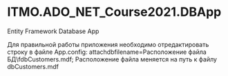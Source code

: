 # ITMO.ADO_NET_Course2021.DBApp
Entity Framework Database App

Для правильной работы приложения необходимо отредактировать строку в файле App.config:
attachdbfilename=Расположение файла БД\fdbCustomers.mdf; Расположение файла меняется на путь к файлу dbCustomers.mdf
